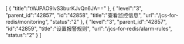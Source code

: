 [
	{
		"title":"tWJPAO9lvS3burKJvQn6JA=="
	},
	{
		"level":"3",
		"parent_id":"42857",
		"id":"42858",
		"title":"查看监控信息",
		"url":"/jcs-for-redis/monitoring",
		"status":"2"
	},
	{
		"level":"3",
		"parent_id":"42857",
		"id":"42859",
		"title":"设置报警规则",
		"url":"/jcs-for-redis/alarm-rules",
		"status":"2"
	}
]